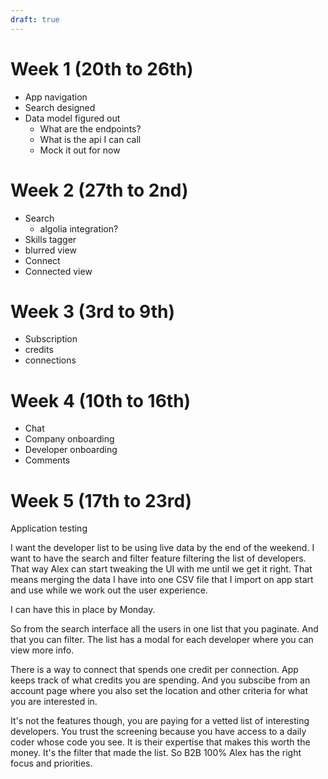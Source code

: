 ```yaml
---
draft: true
---
```


# Week 1 (20th to 26th)
- App navigation
- Search designed
- Data model figured out
	- What are the endpoints?
	- What is the api I can call
	- Mock it out for now

# Week 2 (27th to 2nd)
- Search
	- algolia integration?
- Skills tagger
- blurred view
- Connect
- Connected view

# Week 3 (3rd to 9th)
- Subscription
- credits
- connections

# Week 4 (10th to 16th)
- Chat
- Company onboarding
- Developer onboarding
- Comments

# Week 5 (17th to 23rd)
Application testing



I want the developer list to be using live data by the end of the weekend. I want to have the search and filter feature filtering the list of developers. That way Alex can start tweaking the UI with me until we get it right. That means merging the data I have into one CSV file that I import on app start and use while we work out the user experience.

I can have this in place by Monday.

So from the search interface all the users in one list that you paginate. And that you can filter. The list has a modal for each developer where you can view more info.

There is a way to connect that spends one credit per connection. App keeps track of what credits you are spending. And you subscibe from an account page where you also set the location and other criteria for what you are interested in.

It's not the features though, you are paying for a vetted list of interesting developers. You trust the screening because you have access to a daily coder whose code you see. It is their expertise that makes this worth the money. It's the filter that made the list. So B2B 100% Alex has the right focus and priorities.

